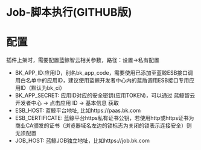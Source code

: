 # Job-脚本执行(GITHUB版)

# 配置
插件上架时，需要配置蓝鲸智云相关参数，路径：设置->私有配置
- BK_APP_ID:应用ID，别名bk_app_code，需要使用已添加至蓝鲸ESB接口调用白名单中的应用ID，建议使用蓝鲸开发者中心内的蓝盾调用ESB接口专用应用ID（默认为bk_ci）
- BK_APP_SECRET: 应用ID对应的安全密钥(应用TOKEN)，可以通过 蓝鲸智云开发者中心 -> 点击应用 ID -> 基本信息 获取
- ESB_HOST: 蓝鲸平台地址, 比如https://paas.bk.com
- ESB_CERTIFICATE: 蓝鲸平台https私有证书公钥，若使用http或https证书为商业CA颁发的证书（浏览器域名左边的锁标志为关闭的锁表示连接安全）则无须配置
- JOB_HOST: 蓝鲸JOB独立地址，比如https://job.bk.com
